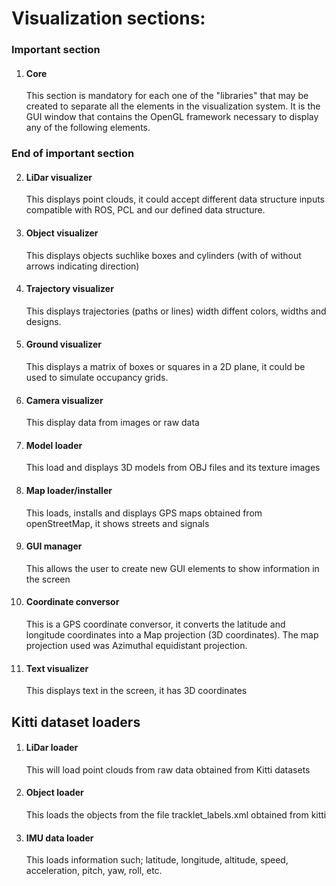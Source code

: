 
# Visualization sections:

  ### Important section

  1. #### Core

     This section is mandatory for each one of the "libraries" that may be created to separate all the elements in the visualization system. It is the GUI window that contains the OpenGL framework necessary to display any of the following elements.

  ### End of important section

  2. #### LiDar visualizer

     This displays point clouds, it could accept different data structure inputs compatible with ROS, PCL and our defined data structure.

  3. #### Object visualizer

     This displays objects suchlike boxes and cylinders (with of without arrows indicating direction)

  4. #### Trajectory visualizer

     This displays trajectories (paths or lines) width diffent colors, widths and designs.

  5. #### Ground visualizer

     This displays a matrix of boxes or squares in a 2D plane, it could be used to simulate occupancy grids.

  6. #### Camera visualizer

     This display data from images or raw data

  7. #### Model loader

     This load and displays 3D models from OBJ files and its texture images

  8. #### Map loader/installer

     This loads, installs and displays GPS maps obtained from openStreetMap, it shows streets and signals

  9. #### GUI manager

     This allows the user to create new GUI elements to show information in the screen

  10. #### Coordinate conversor

      This is a GPS coordinate conversor, it converts the latitude and longitude coordinates into a Map projection (3D coordinates). The map projection used was Azimuthal equidistant projection.

  11. #### Text visualizer

      This displays text in the screen, it has 3D coordinates

## Kitti dataset loaders

  1. #### LiDar loader

     This will load point clouds from raw data obtained from Kitti datasets

  2. #### Object loader

     This loads the objects from the file tracklet_labels.xml obtained from kitti

  3. #### IMU data loader

     This loads information such; latitude, longitude, altitude, speed, acceleration, pitch, yaw, roll, etc.


